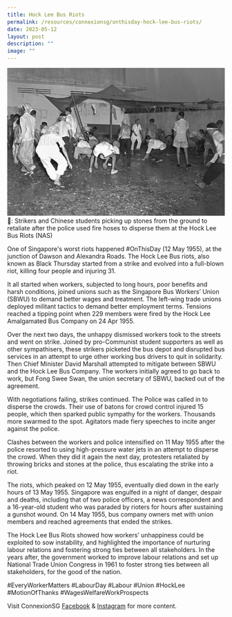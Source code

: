 ```yaml
---
title: Hock Lee Bus Riots
permalink: /resources/connexionsg/onthisday-hock-lee-bus-riots/
date: 2023-05-12
layout: post
description: ""
image: ""
---
```

![](/images/connexionsg/2023/hock%20lee%20bus%20riots.jpg)
📸: Strikers and Chinese students picking up stones from the ground to retaliate after the police used fire hoses to disperse them at the Hock Lee Bus Riots (NAS)

One of Singapore's worst riots happened #OnThisDay (12 May 1955), at the junction of Dawson and Alexandra Roads. The Hock Lee Bus riots, also known as Black Thursday started from a strike and evolved into a full-blown riot, killing four people and injuring 31.

It all started when workers, subjected to long hours, poor benefits and harsh conditions, joined unions such as the Singapore Bus Workers’ Union (SBWU) to demand better wages and treatment. The left-wing trade unions deployed militant tactics to demand better employment terms. Tensions reached a tipping point when 229 members were fired by the Hock Lee Amalgamated Bus Company on 24 Apr 1955.

Over the next two days, the unhappy dismissed workers took to the streets and went on strike. Joined by pro-Communist student supporters as well as other sympathisers, these strikers picketed the bus depot and disrupted bus services in an attempt to urge other working bus drivers to quit in solidarity. Then Chief Minister David Marshall attempted to mitigate between SBWU and the Hock Lee Bus Company. The workers initially agreed to go back to work, but Fong Swee Swan, the union secretary of SBWU, backed out of the agreement.

With negotiations failing, strikes continued. The Police was called in to disperse the crowds. Their use of batons for crowd control injured 15 people, which then sparked public sympathy for the workers. Thousands more swarmed to the spot. Agitators made fiery speeches to incite anger against the police.

Clashes between the workers and police intensified on 11 May 1955 after the police resorted to using high-pressure water jets in an attempt to disperse the crowd. When they did it again the next day, protesters retaliated by throwing bricks and stones at the police, thus escalating the strike into a riot.

The riots, which peaked on 12 May 1955, eventually died down in the early hours of 13 May 1955. Singapore was engulfed in a night of danger, despair and deaths, including that of two police officers, a news correspondent and a 16-year-old student who was paraded by rioters for hours after sustaining a gunshot wound. On 14 May 1955, bus company owners met with union members and reached agreements that ended the strikes.

The Hock Lee Bus Riots showed how workers’ unhappiness could be exploited to sow instability, and highlighted the importance of nurturing labour relations and fostering strong ties between all stakeholders. In the years after, the government worked to improve labour relations and set up National Trade Union Congress in 1961 to foster strong ties between all stakeholders, for the good of the nation.

#EveryWorkerMatters #LabourDay #Labour #Union #HockLee #MotionOfThanks #WagesWelfareWorkProspects

Visit ConnexionSG [Facebook](https://www.facebook.com/ConnexionSG) & [Instagram](https://www.instagram.com/connexionsg/) for more content.